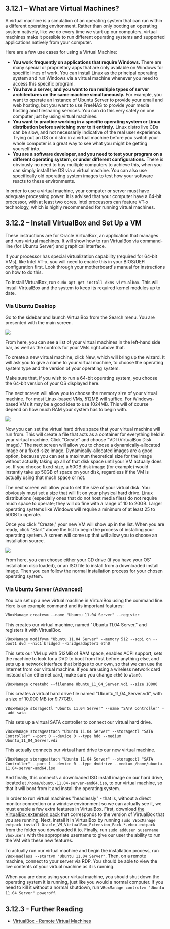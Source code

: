 ## 3.12.1 – What are Virtual Machines?

A virtual machine is a simulation of an operating system that can run within a different operating environment. Rather than only booting an operating system natively, like we do every time we start up our computers, virtual machines make it possible to run different operating systems and supported applications natively from your computer.

Here are a few use cases for using a Virtual Machine:

* **You work frequently on applications that require Windows.** There are many special or proprietary apps that are only available on Windows for specific lines of work. You can install Linux as the principal operating system and run Windows via a virtual machine whenever you need to access this specific program.
* **You have a server, and you want to run multiple types of server architectures on the same machine simultaneously.** For example, you want to operate an instance of Ubuntu Server to provide your email and web hosting, but you want to use FreeNAS to provide your media hosting and filesharing services. You can do this very safely on one computer just by using virtual machines.
* **You want to practice working in a specific operating system or Linux distribution before switching over to it entirely.** Linux distro live CDs can be slow, and not necessarily indicative of the real user experience. Trying out an OS or distro in a virtual machine before you switch your whole computer is a great way to see what you might be getting yourself into.
* **You are a software developer, and you need to test your program on a different operating system, or under different configurations.** There is obviously no need to buy multiple computers to achieve this, when you can simply install the OS via a virtual machine. You can also use specifically old operating system images to test how your software reacts to these environments.

In order to use a virtual machine, your computer or server must have adequate processing power. It is advised that your computer have a 64-bit processor, with at least two cores. Intel processors can feature VT-x technology, which is highly recommended for running virtual machines.


## 3.12.2 – Install VirtualBox and Set Up a VM

These instructions are for Oracle VirtualBox, an application that manages and runs virtual machines. It will show how to run VirtualBox via command-line (for Ubuntu Server) and graphical interface.
 
If your processor has special virtualization capability (required for 64-bit VMs), like Intel VT-x, you will need to enable this in your BIOS/UEFI configuration first. Look through your motherboard's manual for instructions on how to do this.

To install VirtualBox, run `sudo apt-get install dkms virtualbox`. This will install VirtualBox and the system to keep its required kernel modules up to date.


### Via Ubuntu Desktop

Go to the sidebar and launch VirtualBox from the Search menu. You are presented with the main screen.

![][1]

From here, you can see a list of your virtual machines in the left-hand side bar, as well as the controls for your VMs right above that.

To create a new virtual machine, click New, which will bring up the wizard. It will ask you to give a name to your virtual machine, to choose the operating system type and the version of your operating system.

Make sure that, if you wish to run a 64-bit operating system, you choose the 64-bit version of your OS displayed here.

The next screen will allow you to choose the memory size of your virtual machine. For most Linux-based VMs, 512MB will suffice. For Windows-based VMs it may be a good idea to use 1024MB. This will of course depend on how much RAM your system has to begin with.

![][2]

Now you can set the virtual hard drive space that your virtual machine will run from. This will create a file that acts as a container for everything held in your virtual machine. Click "Create" and choose "VDI (VirtualBox Disk Image)." The next screen will allow you to choose a dynamically-allocated image or a fixed-size image. Dynamically-allocated images are a good option, because you can set a maximum theoretical size for the image without actually taking up all of that disk space until your VM actually does so. If you choose fixed-size, a 50GB disk image (for example) would instantly take up 50GB of space on your disk, regardless if the VM is actually using that much space or not.

The next screen will allow you to set the size of your virtual disk. You obviously must set a size that will fit on your physical hard drive. Linux distributions (especially ones that do not host media files) do not require much space to operate; they will do fine with a range of 10 to 20GB. Larger operating systems like Windows will require a minimum of at least 25 to 50GB to operate.

Once you click "Create," your new VM will show up in the list. When you are ready, click "Start" above the list to begin the process of installing your operating system. A screen will come up that will allow you to choose an installation source.

![][3]

From here, you can choose either your CD drive (if you have your OS' installation disc loaded), or an ISO file to install from a downloaded install image. Then you can follow the normal installation process for your chosen operating system.


### Via Ubuntu Server (Advanced)

You can set up a new virtual machine in VirtualBox using the command line. Here is an example command and its important features:

`VBoxManage createvm --name "Ubuntu 11.04 Server" --register`

This creates our virtual machine, named "Ubuntu 11.04 Server," and registers it with VirtualBox.


`VBoxManage modifyvm "Ubuntu 11.04 Server" --memory 512 --acpi on --boot1 dvd --nic1 bridged --bridgeadapter1 eth0`

This sets our VM up with 512MB of RAM space, enables ACPI support, sets the machine to look for a DVD to boot from first before anything else, and sets up a network interface that bridges to our own, so that we can use the Internet from our virtual machine. If you are using a wireless network card instead of an ethernet card, make sure you change `eth0` to `wlan0`.


`VBoxManage createhd --filename Ubuntu_11_04_Server.vdi --size 10000`

This creates a virtual hard drive file named "Ubuntu_11_04_Server.vdi", with a size of 10,000 MB (or 9.77GB).


`VBoxManage storagectl "Ubuntu 11.04 Server" --name "SATA Controller" --add sata`

This sets up a virtual SATA controller to connect our virtual hard drive.


`VBoxManage storageattach "Ubuntu 11.04 Server" --storagectl "SATA Controller" --port 0 --device 0 --type hdd --medium Ubuntu_11_04_Server.vdi`

This actually connects our virtual hard drive to our new virtual machine.


`VBoxManage storageattach "Ubuntu 11.04 Server" --storagectl "SATA Controller" --port 1 --device 0 --type dvddrive --medium /home/ubuntu-11.04-server-amd64.iso`

And finally, this connects a downloaded ISO install image on our hard drive, located at `/home/ubuntu-11.04-server-amd64.iso`, to our virtual machine, so that it will boot from it and install the operating system.


In order to run virtual machines "headlessly" - that is, without a direct monitor connection or a window environment so we can actually see it, we must enable a few extra features in VirtualBox. First, download [the VirtualBox extension pack](https://www.virtualbox.org/wiki/Downloads) that corresponds to the version of VirtualBox that you are running. Next, install it in VirtualBox by running `sudo VBoxManage extpack install Oracle_VM_VirtualBox_Extension_Pack-*.vbox-extpack` from the folder you downloaded it to. Finally, run `sudo adduser $username vboxusers` with the appropriate username to give our user the ability to run the VM with these new features.

To actually run our virtual machine and begin the installation process, run `VBoxHeadless --startvm "Ubuntu 11.04 Server"`. Then, on a remote machine, connect to your server via RDP. You should be able to view the live contents of your virtual machine as it is running.

When you are done using your virtual machine, you should shut down the operating system it is running, just like you would a normal computer. If you need to kill it without a normal shutdown, run `VBoxManage controlvm "Ubuntu 11.04 Server" poweroff`.

## 3.12.3 - Further Reading

* [VirtualBox - Remote Virtual Machines](https://www.virtualbox.org/manual/ch07.html)


 [1]: ../img/3-12-1.jpg
 [2]: ../img/3-12-2.jpg
 [3]: ../img/3-12-3.jpg
